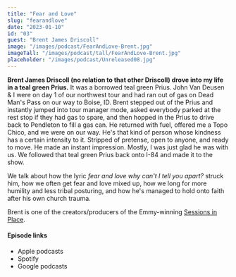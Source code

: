 ```yaml
---
title: "Fear and Love"
slug: "fearandlove"
date: "2023-01-10"
id: "03"
guest: "Brent James Driscoll"
image: "/images/podcast/FearAndLove-Brent.jpg"
imageTall: "/images/podcast/tall/FearAndLove-Brent.jpg"
placeholder: "/images/podcast/Unreleased08.jpg"
---
```


**Brent James Driscoll (no relation to that other Driscoll) drove into my life in a teal green Prius.** It was a borrowed teal green Prius. John Van Deusen & I were on day 1 of our northwest tour and had ran out of gas on Dead Man's Pass on our way to Boise, ID. Brent stepped out of the Prius and instantly jumped into tour manager mode, asked everybody parked at the rest stop if they had gas to spare, and then hopped in the Prius to drive back to Pendleton to fill a gas can. He returned with fuel, offered me a Topo Chico, and we were on our way. He's that kind of person whose kindness has a certain intensity to it. Stripped of pretense, open to anyone, and ready to move. He made an instant impression. Mostly, I was just glad he was with us. We followed that teal green Prius back onto I-84 and made it to the show.

We talk about how the lyric _fear and love why can't I tell you apart?_ struck him, how we often get fear and love mixed up, how we long for more humility and less tribal posturing, and how he's managed to hold onto faith after his own church trauma.

Brent is one of the creators/producers of the Emmy-winning [Sessions in Place](https://sessionsinplace.com/).

#### Episode links

- Apple podcasts
- Spotify
- Google podcasts
